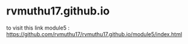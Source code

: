 # rvmuthu17.github.io

to visit this link module5 : https://github.com/rvmuthu17/rvmuthu17.github.io/module5/index.html
